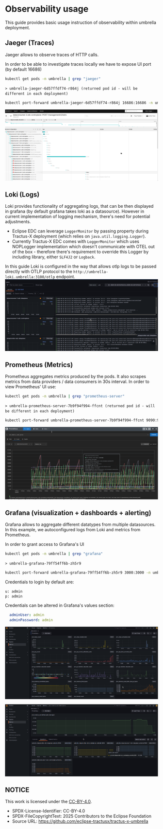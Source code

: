 # Observability usage

This guide provides basic usage instruction of observability within umbrella deployment.

## Jaeger (Traces)

Jaeger allows to observe traces of HTTP calls. 

In order to be able to investigate traces locally we have to expose UI port (by default 16686)

```bash
kubectl get pods -n umbrella | grep "jaeger"
```

`> umbrella-jaeger-6d57ffdf74-r864j (returned pod id - will be different in each deployment)`

```bash
kubectl port-forward umbrella-jaeger-6d57ffdf74-r864j 16686:16686 -n umbrella
```

![jaeger-example](./img/jaeger-example.png)

## Loki (Logs)

Loki provides functionality of aggregating logs, that can be then displayed in grafana (by default grafana takes loki as a datasource).
However in current implementation of logging mechanism, there's need for potential adjustments.

- Eclipse EDC can leverage `LoggerMonitor` by passing property during Tractus-X deployment (which relies on `java.util.logging.Logger`).
- Currently Tractus-X EDC comes with `LoggerMonitor` which uses NOPLogger implementation which doesn't communicate with OTEL out of the box - therefore there's requirement to override this Logger by including library, either `SLF4J2` or `Logback`.

In this guide Loki is configured in the way that allows otlp logs to be passed directly with OTLP protocol to the `http://umbrella-loki.umbrella:3100/otlp` endpoint.
![Loki-logs-in-grafana](./img/loki-example.png)

## Prometheus (Metrics)

Prometheus aggregates metrics produced by the pods. It also scrapes metrics from data providers / data consumers in 30s interval.
In order to view Prometheus' UI use:
```bash
kubectl get pods -n umbrella | grep "prometheus-server"
```

`> umbrella-prometheus-server-7b9f94f994-ffcnt (returned pod id - will be different in each deployment)`

```bash
kubectl port-forward umbrella-prometheus-server-7b9f94f994-ffcnt 9090:9090 -n umbrella
```

![prometheus-example](./img/prometheus-example.png)

## Grafana (visualization + dashboards + alerting)

Grafana allows to aggregate different datatypes from multiple datasources. In this example, we autoconfigured logs from Loki and metrics from Prometheus.

In order to grant access to Grafana's UI 

```bash
kubectl get pods -n umbrella | grep "grafana"
```

`> umbrella-grafana-79ff54ff6b-zh5r9`

```bash
kubectl port-forward umbrella-grafana-79ff54ff6b-zh5r9 3000:3000 -n umbrella
```

Credentials to login by default are:
```
u: admin
p: admin 
```

Credentials can be altered in Grafana's values section:
```yaml
  adminUser: admin
  adminPassword: admin
```

![grafana-metrics-view](./img/grafana-example.png)

![grafana-detailed-metrics](./img/grafana-example-1.png)

## NOTICE

This work is licensed under the [CC-BY-4.0](https://creativecommons.org/licenses/by/4.0/legalcode).

* SPDX-License-Identifier: CC-BY-4.0
* SPDX-FileCopyrightText: 2025 Contributors to the Eclipse Foundation
* Source URL: <https://github.com/eclipse-tractusx/tractus-x-umbrella>
